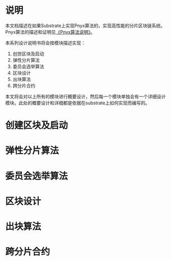 # 说明
本文档描述在如果Substrate上实现Pnyx算法的，实现高性能的分片区块链系统。Pnyx算法的描述和证明见[《Pnyx算法说明》](./../../Pnyx算法说明/cn/委员会竞选.md)。

本系列设计说明书将会按模块描述实现：
1. 创世区块及启动
2. 弹性分片算法
3. 委员会选举算法
4. 区块设计
5. 出块算法
6. 跨分片合约

本文将会对以上所有的模块进行概要设计，然后每一个模块单独会有一个详细设计模块。此处的概要设计和详细都是依据在substrate上如何实现而编写的。  
# 创建区块及启动

# 弹性分片算法
# 委员会选举算法
# 区块设计
# 出块算法
# 跨分片合约

